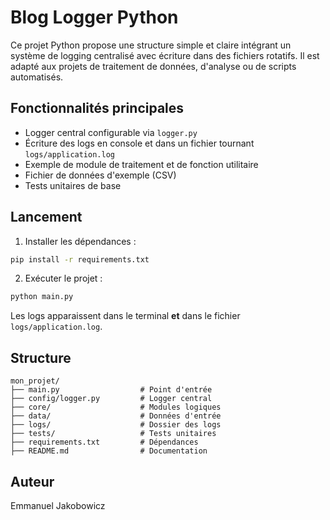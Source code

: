 # Blog Logger Python

Ce projet Python propose une structure simple et claire intégrant un système de logging centralisé avec écriture dans des fichiers rotatifs. Il est adapté aux projets de traitement de données, d'analyse ou de scripts automatisés.

## Fonctionnalités principales
- Logger central configurable via `logger.py`
- Écriture des logs en console et dans un fichier tournant `logs/application.log`
- Exemple de module de traitement et de fonction utilitaire
- Fichier de données d'exemple (CSV)
- Tests unitaires de base

## Lancement

1. Installer les dépendances :
```bash
pip install -r requirements.txt
```

2. Exécuter le projet :
```bash
python main.py
```

Les logs apparaissent dans le terminal **et** dans le fichier `logs/application.log`.

## Structure

```
mon_projet/
├── main.py                  # Point d'entrée
├── config/logger.py         # Logger central
├── core/                    # Modules logiques
├── data/                    # Données d'entrée
├── logs/                    # Dossier des logs
├── tests/                   # Tests unitaires
├── requirements.txt         # Dépendances
├── README.md                # Documentation
```

## Auteur
Emmanuel Jakobowicz
